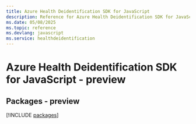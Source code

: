 ```yaml
---
title: Azure Health Deidentification SDK for JavaScript
description: Reference for Azure Health Deidentification SDK for JavaScript
ms.date: 05/08/2025
ms.topic: reference
ms.devlang: javascript
ms.service: healthdeidentification
---
```

# Azure Health Deidentification SDK for JavaScript - preview
## Packages - preview
[!INCLUDE [packages](health-deidentification-index.md)]